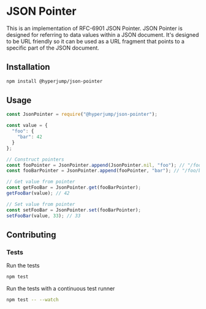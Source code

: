 JSON Pointer
============

This is an implementation of RFC-6901 JSON Pointer. JSON Pointer is designed for
referring to data values within a JSON document. It's designed to be URL
friendly so it can be used as a URL fragment that points to a specific part of
the JSON document.

Installation
------------

```bash
npm install @hyperjump/json-pointer
```

Usage
-----

```javascript
const JsonPointer = require("@hyperjump/json-pointer");

const value = {
  "foo": {
    "bar": 42
  }
};

// Construct pointers
const fooPointer = JsonPointer.append(JsonPointer.nil, "foo"); // "/foo"
const fooBarPointer = JsonPointer.append(fooPointer, "bar"); // "/foo/bar"

// Get value from pointer
const getFooBar = JsonPointer.get(fooBarPointer);
getFooBar(value); // 42

// Set value from pointer
const setFooBar = JsonPointer.set(fooBarPointer);
setFooBar(value, 33); // 33
```

Contributing
------------

### Tests

Run the tests

```bash
npm test
```

Run the tests with a continuous test runner
```bash
npm test -- --watch
```
